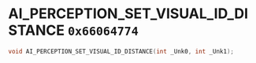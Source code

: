 # AI_PERCEPTION_SET_VISUAL_ID_DISTANCE `0x66064774`

```cpp
void AI_PERCEPTION_SET_VISUAL_ID_DISTANCE(int _Unk0, int _Unk1);
```